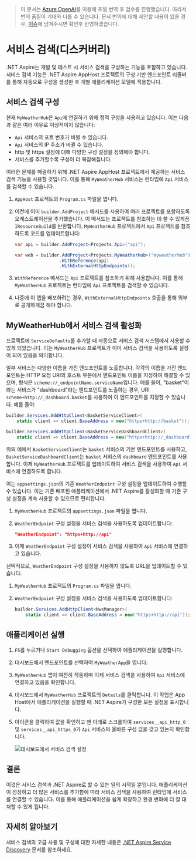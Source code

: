 > 이 문서는 [Azure OpenAI](https://learn.microsoft.com/azure/ai-services/openai/overview)를 이용해 초벌 번역 후 검수를 진행했습니다. 따라서 번역 품질이 기대와 다를 수 있습니다. 문서 번역에 대해 제안할 내용이 있을 경우, [이슈](../../../issue)에 남겨주시면 확인후 반영하겠습니다.

# 서비스 검색(디스커버리)

.NET Aspire는 개발 및 테스트 시 서비스 검색을 구성하는 기능을 포함하고 있습니다. 서비스 검색 기능은 .NET Aspire AppHost 프로젝트의 구성 기반 엔드포인트 리졸버를 통해 자동으로 구성을 생성한 후 개별 애플리케이션 모델에 적용합니다.

## 서비스 검색 구성

현재 `MyWeatherHub`은 `Api`에 연결하기 위해 정적 구성을 사용하고 있습니다. 이는 다음과 같은 여러 이유로 이상적이지 않습니다:

- `Api` 서비스의 포트 번호가 바뀔 수 있습니다.
- `Api` 서비스의 IP 주소가 바뀔 수 있습니다.
- http 및 https 설정에 대해 다양한 구성 설정을 정의해야 합니다.
- 서비스를 추가할수록 구성이 더 복잡해집니다.

이러한 문제를 해결하기 위해 .NET Aspire AppHost 프로젝트에서 제공하는 서비스 검색 기능을 사용할 것입니다. 이를 통해 `MyWeatherHub` 서비스는 런타임에 `Api` 서비스를 검색할 수 있습니다.

1. `AppHost` 프로젝트의 `Program.cs` 파일을 엽니다.
1. 이전에 이미 `builder.AddProject` 메서드를 사용하여 여러 프로젝트를 포함하도록 오케스트레이션을 추가했습니다. 이 메서드는 프로젝트를 참조하는 데 쓸 수 있게끔 `IResourceBuild`를 반환합니다. `MyWeatherHub` 프로젝트에서 `Api` 프로젝트를 참조하도록 코드를 업데이트합니다:

    ```csharp
    var api = builder.AddProject<Projects.Api>("api");

    var web = builder.AddProject<Projects.MyWeatherHub>("myweatherhub")
                     .WithReference(api)
                     .WithExternalHttpEndpoints();
    ```

1. `WithReference` 메서드는 `Api` 프로젝트를 참조하기 위해 사용합니다. 이를 통해 `MyWeatherHub` 프로젝트는 런타임에 `Api` 프로젝트를 검색할 수 있습니다.
1. 나중에 이 앱을 배포하려는 경우, `WithExternalHttpEndpoints` 호출을 통해 외부로 공개하게끔 해야 합니다.

## MyWeatherHub에서 서비스 검색 활성화

프로젝트에 `ServiceDefaults`를 추가할 때 자동으로 서비스 검색 시스템에서 사용할 수 있게 되었습니다. 이는 `MyWeatherHub` 프로젝트가 이미 서비스 검색을 사용하도록 설정이 되어 있음을 의미합니다.

일부 서비스는 다양한 이름을 가진 엔드포인트를 노출합니다. 각각의 이름을 가진 엔드포인트는 HTTP 요청 URI의 호스트 부분에서 엔드포인트 이름을 지정하여 해결할 수 있으며, 형식은 `scheme://_endpointName.serviceName`입니다. 예를 들어, "basket"이라는 서비스가 "dashboard"라는 엔드포인트를 노출하는 경우, URI `scheme+http://_dashboard.basket`를 사용하여 이 엔드포인트를 지정할 수 있습니다. 예를 들어:

```csharp
builder.Services.AddHttpClient<BasketServiceClient>(
    static client => client.BaseAddress = new("https+http://basket"));

builder.Services.AddHttpClient<BasketServiceDashboardClient>(
    static client => client.BaseAddress = new("https+http://_dashboard.basket"));
```

위의 예에서 `BasketServiceClient`는 `basket` 서비스의 기본 엔드포인트를 사용하고, `BasketServiceDashboardClient`는 `basket` 서비스의 `dashboard` 엔드포인트를 사용합니다. 이제 `MyWeatherHub` 프로젝트를 업데이트하여 서비스 검색을 사용하여 `Api` 서비스에 연결하도록 합니다.

이는 `appsettings.json`의 기존 `WeatherEndpoint` 구성 설정을 업데이트하여 수행할 수 있습니다. 이는 기존 배포된 애플리케이션에서 .NET Aspire를 활성화할 때 기존 구성 설정을 계속 사용할 수 있으므로 편리합니다.

1. `MyWeatherHub` 프로젝트의 `appsettings.json` 파일을 엽니다.
1. `WeatherEndpoint` 구성 설정을 서비스 검색을 사용하도록 업데이트합니다:

    ```json
    "WeatherEndpoint": "https+http://api"
    ```

1. 이제 `WeatherEndpoint` 구성 설정이 서비스 검색을 사용하여 `Api` 서비스에 연결하고 있습니다.

선택적으로, `WeatherEndpoint` 구성 설정을 사용하지 않도록 URL을 업데이트할 수 있습니다.

1. `MyWeatherHub` 프로젝트의 `Program.cs` 파일을 엽니다.
1. `WeatherEndpoint` 구성 설정을 서비스 검색을 사용하도록 업데이트합니다:

    ```csharp
    builder.Services.AddHttpClient<NwsManager>(
        static client => client.BaseAddress = new("https+http://api"));
    ```

## 애플리케이션 실행

1. `F5`를 누르거나 `Start Debugging` 옵션을 선택하여 애플리케이션을 실행합니다.
1. 대시보드에서 엔드포인트를 선택하여 `MyWeatherApp`을 엽니다.
1. `MyWeatherHub` 앱이 여전히 작동하며 이제 서비스 검색을 사용하여 `Api` 서비스에 연결하고 있음을 확인합니다.
1. 대시보드에서 `MyWeatherHub` 프로젝트의 `Details`를 클릭합니다. 이 작업은 App Host에서 애플리케이션을 실행할 때 .NET Aspire가 구성한 모든 설정을 표시합니다.
1. 아이콘을 클릭하여 값을 확인하고 맨 아래로 스크롤하여 `services__api_http_0` 및 `services__api_https_0`가 `Api` 서비스의 올바른 구성 값을 갖고 있는지 확인합니다.

    ![대시보드에서 서비스 검색 설정](../media/dashboard-servicediscovery.png)

## 결론

이것은 서비스 검색과 .NET Aspire로 할 수 있는 일의 시작일 뿐입니다. 애플리케이션이 성장하고 더 많은 서비스를 추가함에 따라 서비스 검색을 사용하여 런타임에 서비스를 연결할 수 있습니다. 이를 통해 애플리케이션을 쉽게 확장하고 환경 변화에 더 잘 대처할 수 있게 됩니다.

## 자세히 알아보기

서비스 검색의 고급 사용 및 구성에 대한 자세한 내용은 [.NET Aspire Service Discovery](https://learn.microsoft.com/dotnet/aspire/service-discovery/overview) 문서를 참조하세요.
